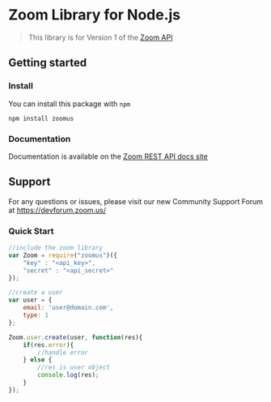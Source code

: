 # Zoom Library for Node.js

> This library is for Version 1 of the [Zoom API](https://zoom.github.io/api-v1/)

## Getting started

### Install

You can install this package with `npm`

`npm install zoomus`

### Documentation

Documentation is available on the [Zoom REST API docs site](https://zoom.github.io/api-v1/?javascript)

## Support
For any questions or issues, please visit our new Community Support Forum at https://devforum.zoom.us/


### Quick Start

```javascript
//include the zoom library
var Zoom = require("zoomus")({
    "key" : "<api_key>",
    "secret" : "<api_secret>"
});

//create a user
var user = {
    email: 'user@domain.com',
    type: 1
};

Zoom.user.create(user, function(res){
    if(res.error){
        //handle error
    } else {
        //res is user object
        console.log(res);     
    }
});
```
